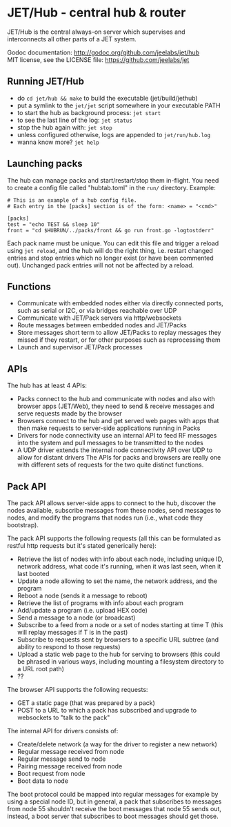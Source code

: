 JET/Hub - central hub & router
==============================

JET/Hub is the central always-on server which supervises and interconnects all
other parts of a JET system.

Godoc documentation: <http://godoc.org/github.com/jeelabs/jet/hub>  
MIT license, see the LICENSE file: <https://github.com/jeelabs/jet>

Running JET/Hub
---------------

* do `cd jet/hub && make` to build the executable (jet/build/jethub)
* put a symlink to the `jet/jet` script somewhere in your executable PATH
* to start the hub as background process: `jet start`
* to see the last line of the log: `jet status`
* stop the hub again with: `jet stop`
* unless configured otherwise, logs are appended to `jet/run/hub.log`
* wanna know more? `jet help`

Launching packs
---------------

The hub can manage packs and start/restart/stop them in-flight. You need to
create a config file called "hubtab.toml" in the `run/` directory. Example:

    # This is an example of a hub config file.
    # Each entry in the [packs] section is of the form: <name> = "<cmd>"

    [packs]
    test = "echo TEST && sleep 10"
    front = "cd $HUBRUN/../packs/front && go run front.go -logtostderr"

Each pack name must be unique. You can edit this file and trigger a reload
using `jet reload`, and the hub will do the right thing, i.e. restart changed
entries and stop entries which no longer exist (or have been commented out).
Unchanged pack entries will not not be affected by a reload.

Functions
---------

- Communicate with embedded nodes either via directly connected ports, such as
  serial or I2C, or via bridges reachable over UDP
- Communicate with JET/Pack servers via http/websockets
- Route messages between embedded nodes and JET/Packs
- Store messages short term to allow JET/Packs to replay messages they missed
  if they restart, or for other purposes such as reprocessing them
- Launch and supervisor JET/Pack processes

APIs
----

The hub has at least 4 APIs:

- Packs connect to the hub and communicate with nodes and also with browser
  apps (JET/Web), they need to send & receive messages and serve requests made
  by the browser
- Browsers connect to the hub and get served web pages with apps that then make
  requests to server-side applications running in Packs
- Drivers for node connectivity use an internal API to feed RF messages into
  the system and pull messages to be transmitted to the nodes
- A UDP driver extends the internal node connectivity API over UDP to allow for
  distant drivers The APIs for packs and browsers are really one with different
  sets of requests for the two quite distinct functions.

Pack API
--------

The pack API allows server-side apps to connect to the hub, discover the nodes
available, subscribe messages from these nodes, send messages to nodes, and
modify the programs that nodes run (i.e., what code they bootstrap).

The pack API supports the following requests (all this can be formulated as
restful http requests but it's stated generically here):

- Retrieve the list of nodes with info about each node, including unique ID,
  network address, what code it's running, when it was last seen, when it last
  booted
- Update a node allowing to set the name, the network address, and the program
- Reboot a node (sends it a message to reboot)
- Retrieve the list of programs with info about each program
- Add/update a program (i.e. upload HEX code)
- Send a message to a node (or broadcast)
- Subscribe to a feed from a node or a set of nodes starting at time T (this
  will replay messages if T is in the past)
- Subscribe to requests sent by browsers to a specific URL subtree (and ability
  to respond to those requests)
- Upload a static web page to the hub for serving to browsers (this could be
  phrased in various ways, including mounting a filesystem directory to a URL
  root path)
- ??

The browser API supports the following requests:

- GET a static page (that was prepared by a pack)
- POST to a URL to which a pack has subscribed and upgrade to websockets to
  "talk to the pack"

The internal API for drivers consists of:

- Create/delete network (a way for the driver to register a new network)
- Regular message received from node
- Regular message send to node
- Pairing message received from node
- Boot request from node
- Boot data to node

The boot protocol could be mapped into regular messages for example by using a
special node ID, but in general, a pack that subscribes to messages from node
55 shouldn't receive the boot messages that node 55 sends out, instead, a boot
server that subscribes to boot messages should get those.

